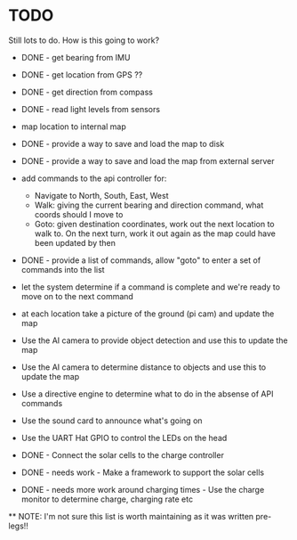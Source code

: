 # TODO

Still lots to do. How is this going to work?

* DONE - get bearing from IMU
* DONE - get location from GPS ??
* DONE - get direction from compass
* DONE - read light levels from sensors
* map location to internal map
* DONE - provide a way to save and load the map to disk
* DONE - provide a way to save and load the map from external server
* add commands to the api controller for:
  - Navigate to North, South, East, West
  - Walk: giving the current bearing and direction command, what coords should I move to
  - Goto: given destination coordinates, work out the next location to walk to. On the next turn, work it out again as the map could have been updated by then

* DONE - provide a list of commands, allow "goto" to enter a set of commands into the list
* let the system determine if a command is complete and we're ready to move on to the next command
* at each location take a picture of the ground (pi cam) and update the map
* Use the AI camera to provide object detection and use this to update the map
* Use the AI camera to determine distance to objects and use this to update the map
* Use a directive engine to determine what to do in the absense of API commands
* Use the sound card to announce what's going on
* Use the UART Hat GPIO to control the LEDs on the head
* DONE - Connect the solar cells to the charge controller
* DONE - needs work - Make a framework to support the solar cells
* DONE - needs more work around charging times - Use the charge monitor to determine charge, charging rate etc


** NOTE: I'm not sure this list is worth maintaining as it was written pre-legs!!

